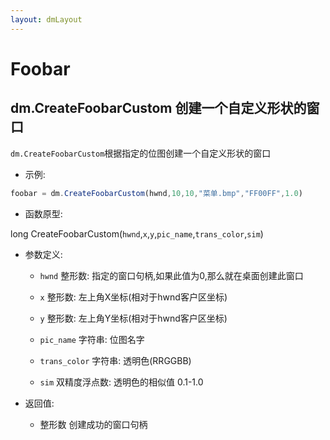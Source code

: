 ```yaml
---
layout: dmLayout
---
```


# Foobar

## dm.CreateFoobarCustom 创建一个自定义形状的窗口

`dm.CreateFoobarCustom`根据指定的位图创建一个自定义形状的窗口

- 示例:

```js
foobar = dm.CreateFoobarCustom(hwnd,10,10,"菜单.bmp","FF00FF",1.0)
```
- 函数原型:

long CreateFoobarCustom(`hwnd`,`x`,`y`,`pic_name`,`trans_color`,`sim`)

- 参数定义:

    - `hwnd` 整形数: 指定的窗口句柄,如果此值为0,那么就在桌面创建此窗口

    - `x` 整形数: 左上角X坐标(相对于hwnd客户区坐标)

    - `y` 整形数: 左上角Y坐标(相对于hwnd客户区坐标)

    - `pic_name` 字符串: 位图名字

    - `trans_color` 字符串: 透明色(RRGGBB)

    - `sim` 双精度浮点数: 透明色的相似值 0.1-1.0

- 返回值: 

    - 整形数 创建成功的窗口句柄